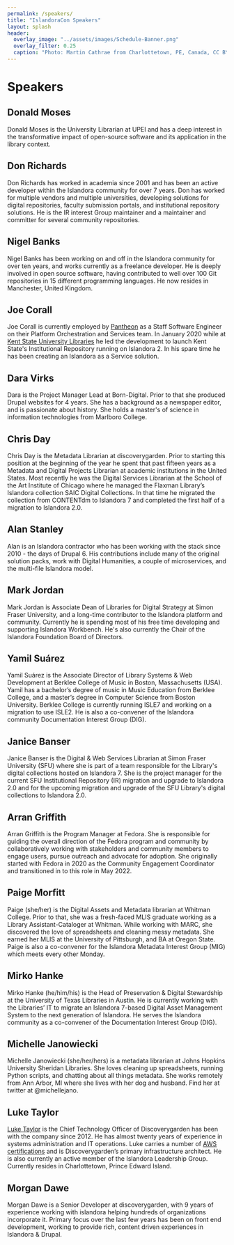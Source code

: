 ```yaml
---
permalink: /speakers/
title: "IslandoraCon Speakers"
layout: splash
header:
  overlay_image: "../assets/images/Schedule-Banner.png"
  overlay_filter: 0.25
  caption: "Photo: Martin Cathrae from Charlottetown, PE, Canada, CC BY-SA 2.0, via Wikimedia Commons"
---
```


# Speakers

## Donald Moses

Donald Moses is the University Librarian at UPEI and has a deep interest in the transformative impact of open-source software and its application in the library context.

## Don Richards

Don Richards has worked in academia since 2001 and has been an active developer within the Islandora community for over 7 years. Don has worked for multiple vendors and multiple universities, developing solutions for digital repositories, faculty submission portals, and institutional repository solutions. He is the IR interest Group maintainer and a maintainer and committer for several community repositories.

## Nigel Banks

Nigel Banks has been working on and off in the Islandora community for over ten years, and works currently as a freelance developer. He is deeply involved in open source software, having contributed to well over 100 Git repositories in 15 different programming languages. He now resides in Manchester, United Kingdom.

## Joe Corall

Joe Corall is currently employed by [Pantheon](https://pantheon.io/) as a Staff Software Engineer on their Platform Orchestration and Services team. In January 2020 while at [Kent State University Libraries](https://oaks.kent.edu/) he led the development to launch Kent State's Institutional Repository running on Islandora 2. In his spare time he has been creating an Islandora as a Service solution.

## Dara Virks

Dara is the Project Manager Lead at Born-Digital. Prior to that she produced Drupal websites for 4 years. She has a background as a newspaper editor, and is passionate about history. She holds a master's of science in information technologies from Marlboro College.

## Chris Day

Chris Day is the Metadata Librarian at discoverygarden. Prior to starting this position at the beginning of the year he spent that past fifteen years as a Metadata and Digital Projects Librarian at academic institutions in the United States. Most recently he was the Digital Services Librarian at the School of the Art Institute of Chicago where he managed the Flaxman Library’s Islandora collection SAIC Digital Collections. In that time he migrated the collection from CONTENTdm to Islandora 7 and completed the first half of a migration to Islandora 2.0.

## Alan Stanley

Alan is an Islandora contractor who has been working with the stack since 2010 - the days of Drupal 6.  His contributions include many of 
the original solution packs, work with Digital Humanities, a couple of microservices, and the multi-file Islandora model.

## Mark Jordan

Mark Jordan is Associate Dean of Libraries for Digital Strategy at Simon Fraser University, and a long-time contributor 
to the Islandora platform and community. Currently he is spending most of his free time developing and supporting Islandora Workbench. 
He's also currently the Chair of the Islandora Foundation Board of Directors.

## Yamil Suárez 
Yamil Suárez is the Associate Director of Library Systems & Web Development at Berklee College of Music in Boston, Massachusetts (USA). Yamil has a bachelor’s degree of music in Music Education from Berklee College, and a master’s degree in Computer Science from Boston University. Berklee College is currently running ISLE7 and working on a migration to use ISLE2. He is also a co-convener of the Islandora community Documentation Interest Group (DIG).

## Janice Banser

Janice Banser is the Digital & Web Services Librarian at Simon Fraser University (SFU) where she is part of a team responsible for the Library's digital collections hosted on Islandora 7. She is the project manager for the current SFU Institutional Repository (IR) migration and upgrade to Islandora 2.0 and for the upcoming migration and upgrade of the SFU Library's digital collections to Islandora 2.0. 

## Arran Griffith

Arran Griffith is the Program Manager at Fedora. She is responsible for guiding the overall direction of the Fedora program and community 
by collaboratively working with stakeholders and community members to engage users, pursue outreach and advocate for adoption. She 
originally started with Fedora in 2020 as the Community Engagement Coordinator and transitioned in to this role in May 2022. 

## Paige Morfitt

Paige (she/her) is the Digital Assets and Metadata librarian at Whitman College. Prior to that, she was a fresh-faced MLIS graduate working as a Library Assistant-Cataloger at Whitman. While working with MARC, she discovered the love of spreadsheets and cleaning messy metadata. She earned her MLIS at the University of Pittsburgh, and BA at Oregon State. Paige is also a co-convener for the Islandora Metadata Interest Group (MIG) which meets every other Monday. 

## Mirko Hanke

Mirko Hanke (he/him/his) is the Head of Preservation & Digital Stewardship at the University of Texas Libraries in Austin. He is currently working with the Libraries’ IT to migrate an Islandora 7-based Digital Asset Management System to the next generation of Islandora. He serves the Islandora community as a co-convener of the Documentation Interest Group (DIG).


## Michelle Janowiecki

Michelle Janowiecki (she/her/hers) is a metadata librarian at Johns Hopkins University Sheridan Libraries. She loves cleaning up spreadsheets, 
running Python scripts, and chatting about all things metadata. She works remotely from Ann Arbor, MI where she lives with her dog and husband. 
Find her at twitter at @michellejano.

## Luke Taylor

[Luke Taylor](https://www.linkedin.com/in/luke-taylor-9008a718b) is the Chief Technology Officer of Discoverygarden has been with the company since 2012. He has almost twenty years of experience in systems administration and  IT operations. Luke carries a number of [AWS certifications](https://www.credly.com/users/luke-taylor.312ab643/badges) and is Discoverygarden’s primary infrastructure architect. He is also currently an active member of the Islandora Leadership Group. Currently resides in Charlottetown, Prince Edward Island.

## Morgan Dawe

Morgan Dawe is a Senior Developer at discoverygarden, with 9 years of experience working with islandora helping hundreds of organizations incorporate it. Primary focus over the last few years has been on front end development, working to provide rich, content driven experiences in Islandora & Drupal.
